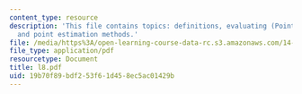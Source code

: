 ```yaml
---
content_type: resource
description: 'This file contains topics: definitions, evaluating (Point) estimators
  and point estimation methods.'
file: /media/https%3A/open-learning-course-data-rc.s3.amazonaws.com/14-30-introduction-to-statistical-method-in-economics-spring-2006/19b70f89bdf253f61d458ec5ac01429b_l8.pdf
file_type: application/pdf
resourcetype: Document
title: l8.pdf
uid: 19b70f89-bdf2-53f6-1d45-8ec5ac01429b
---
```

